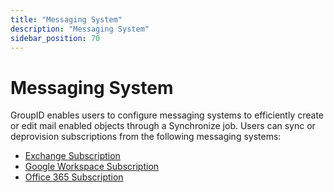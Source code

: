 ```yaml
---
title: "Messaging System"
description: "Messaging System"
sidebar_position: 70
---
```


# Messaging System

GroupID enables users to configure messaging systems to efficiently create or edit mail enabled
objects through a Synchronize job. Users can sync or deprovision subscriptions from the following
messaging systems:

- [Exchange Subscription](/docs/directorymanager/11.0/portal/synchronize/create/messagingsystemoverview/exchange.md)
- [Google Workspace Subscription](/docs/directorymanager/11.0/portal/synchronize/create/messagingsystemoverview/googleapp.md)
- [Office 365 Subscription](/docs/directorymanager/11.0/portal/synchronize/create/messagingsystemoverview/office365.md)

